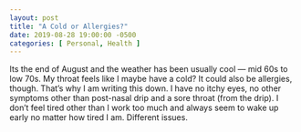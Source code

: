```yaml
---
layout: post
title: "A Cold or Allergies?"
date: 2019-08-28 19:00:00 -0500
categories: [ Personal, Health ]
---
```


Its the end of August and the weather has been usually cool — mid 60s to low 70s. My throat feels like I maybe have a cold? It could also be allergies, though. That’s why I am writing this down. I have no itchy eyes, no other symptoms other than post-nasal drip and a sore throat (from the drip). I don’t feel tired other than I work too much and always seem to wake up early no matter how tired I am. Different issues. 

